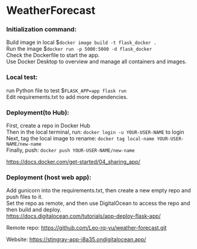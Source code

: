 # WeatherForecast

### Initialization command: 
Build image in local
$`docker image build -t flask_docker .` <br />
Run the image
$`docker run -p 5000:5000 -d flask_docker` <br />
Check the Dockerfile to start the app. <br />
Use Docker Desktop to overview and manage all containers and images. 

### Local test:
run Python file to test
$`FLASK_APP=app flask run` <br />
Edit requirements.txt to add more dependencies.

### Deployment(to Hub):
First, create a repo in Docker Hub <br/>
Then in the local terminal, run: `docker login -u YOUR-USER-NAME` to login <br/>
Next, tag the local image to rename: `docker tag local-name YOUR-USER-NAME/new-name` <br/>
Finally, push: `docker push YOUR-USER-NAME/new-name` <br/>

https://docs.docker.com/get-started/04_sharing_app/
### Deployment (host web app):
Add gunicorn into the requirements.txt, then create a new empty repo and push files to it. <br/>
Set the repo as remote, and then use DigitalOcean to access the repo and then build and deploy. <br/>
https://docs.digitalocean.com/tutorials/app-deploy-flask-app/

Remote repo: https://github.com/Leo-rq-yu/weather-forecast.git

Website: https://stingray-app-i8a35.ondigitalocean.app/
